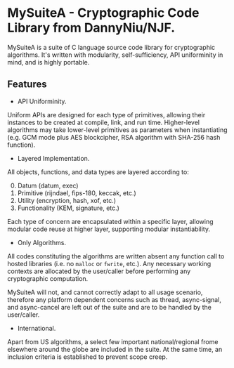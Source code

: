 MySuiteA - Cryptographic Code Library from DannyNiu/NJF.
========================================================

MySuiteA is a suite of C language source code library for cryptographic
algorithms. It's written with modularity, self-sufficiency, API uniforminity
in mind, and is highly portable. 

Features
--------

- API Uniforminity.

Uniform APIs are designed for each type of primitives, allowing their instances
to be created at compile, link, and run time. Higher-level algorithms may take
lower-level primitives as parameters when instantiating (e.g. GCM mode plus AES
blockcipher, RSA algorithm with SHA-256 hash function).

- Layered Implementation.

All objects, functions, and data types are layered according to:

0. Datum (datum, exec)
1. Primitive (rijndael, fips-180, keccak, etc.)
2. Utility (encryption, hash, xof, etc.)
3. Functionality (KEM, signature, etc.)

Each type of concern are encapsulated within a specific layer, allowing
modular code reuse at higher layer, supporting modular instantiability.

- Only Algorithms.

All codes constituting the algorithms are written absent any function call
to hosted libraries (i.e. no `malloc` or `fwrite`, etc.). Any necessary
working contexts are allocated by the user/caller before performing any
cryptographic computation.

MySuiteA will not, and cannot correctly adapt to all usage scenario, therefore
any platform dependent concerns such as thread, async-signal, and async-cancel
are left out of the suite and are to be handled by the user/caller.

- International.

Apart from US algorithms, a select few important national/regional frome 
elsewhere around the globe are included in the suite. At the same time, 
an inclusion criteria is established to prevent scope creep.
